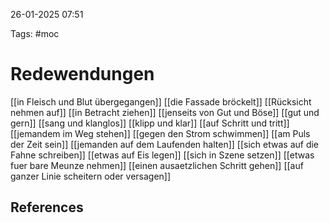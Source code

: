 
26-01-2025 07:51


Tags: #moc

# Redewendungen


[[in Fleisch und Blut übergegangen]]
[[die Fassade bröckelt]]
[[Rücksicht nehmen auf]]
[[in Betracht ziehen]]
[[jenseits von Gut und Böse]]
[[gut und gern]]
[[sang und klanglos]]
[[klipp und klar]]
[[auf Schritt und tritt]]
[[jemandem im Weg stehen]]
[[gegen den Strom schwimmen]]
[[am Puls der Zeit sein]]
[[jemanden auf dem Laufenden halten]]
[[sich etwas auf die Fahne schreiben]]
[[etwas auf Eis legen]]
[[sich in Szene setzen]]
[[etwas fuer bare Meunze nehmen]]
[[einen ausaetzlichen Schritt gehen]]
[[auf ganzer Linie scheitern oder versagen]]









## References
